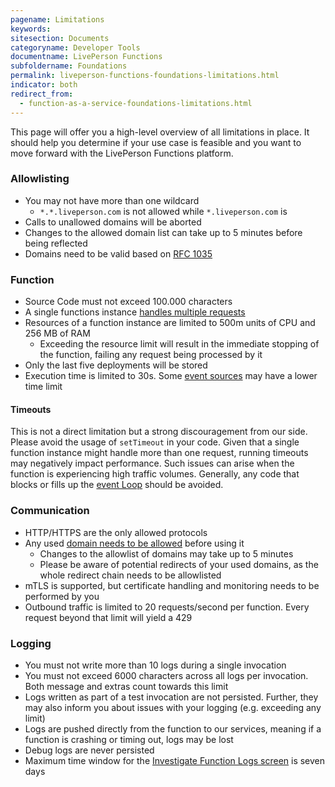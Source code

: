 ```yaml
---
pagename: Limitations
keywords:
sitesection: Documents
categoryname: Developer Tools
documentname: LivePerson Functions
subfoldername: Foundations
permalink: liveperson-functions-foundations-limitations.html
indicator: both
redirect_from:
  - function-as-a-service-foundations-limitations.html
---
```


This page will offer you a high-level overview of all limitations in place. It should help you determine if your use case is feasible and you want to move forward with the LivePerson Functions platform.

### Allowlisting

* You may not have more than one wildcard
  * `*.*.liveperson.com` is not allowed while `*.liveperson.com` is
* Calls to unallowed domains will be aborted
* Changes to the allowed domain list can take up to 5 minutes before being reflected
* Domains need to be valid based on [RFC 1035](https://datatracker.ietf.org/doc/html/rfc1035)

### Function

* Source Code must not exceed 100.000 characters
* A single functions instance [handles multiple requests](liveperson-functions-foundations-concepts.html#concurrency)
* Resources of a function instance are limited to 500m units of CPU and 256 MB of RAM
  * Exceeding the resource limit will result in the immediate stopping of the function, failing any request being processed by it
* Only the last five deployments will be stored
* Execution time is limited to 30s. Some [event sources](liveperson-functions-event-sources-overview.html) may have a lower time limit

#### Timeouts

This is not a direct limitation but a strong discouragement from our side. Please avoid the usage of `setTimeout` in your code. Given that a single function instance might handle more than one request, running timeouts may negatively impact performance. Such issues can arise when the function is experiencing high traffic volumes. Generally, any code that blocks or fills up the [event Loop](https://nodejs.org/en/docs/guides/event-loop-timers-and-nexttick/) should be avoided. 

### Communication

* HTTP/HTTPS are the only allowed protocols
* Any used [domain needs to be allowed](liveperson-functions-foundations-features.html#domain-allowlisting) before using it
  * Changes to the allowlist of domains may take up to 5 minutes
  * Please be aware of potential redirects of your used domains, as the whole redirect chain needs to be allowlisted
* mTLS is supported, but certificate handling and monitoring needs to be performed by you
* Outbound traffic is limited to 20 requests/second per function. Every request beyond that limit will yield a 429

### Logging

* You must not write more than 10 logs during a single invocation
* You must not exceed 6000 characters across all logs per invocation. Both message and extras count towards this limit
* Logs written as part of a test invocation are not persisted. Further, they may also inform you about issues with your logging (e.g. exceeding any limit)
* Logs are pushed directly from the function to our services, meaning if a function is crashing or timing out, logs may be lost
* Debug logs are never persisted
* Maximum time window for the [Investigate Function Logs screen](liveperson-functions-getting-started-monitoring.html#reviewing-logs) is seven days
